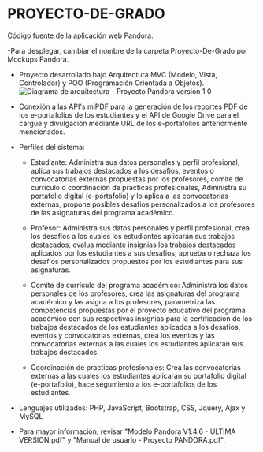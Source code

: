# PROYECTO-DE-GRADO
Código fuente de la aplicación web Pandora.

-Para desplegar, cambiar el nombre de la carpeta Proyecto-De-Grado por Mockups Pandora. 

- Proyecto desarrollado bajo Arquitectura MVC (Modelo, Vista, Controlador) y POO (Programación Orientada a Objetos).
  ![Diagrama de arquitectura - Proyecto Pandora version 1 0](https://github.com/salamallecum/PROYECTO-DE-GRADO/assets/45154655/9d463dcf-b7ed-4dcc-9f42-e1e2c18aba00)

- Conexión a las API's miPDF para la generación de los reportes PDF de los e-portafolios de los estudiantes y el API de Google Drive para el
  cargue y divulgación mediante URL de los e-portafolios anteriormente mencionados.
  
- Perfiles del sistema:
  - Estudiante: Administra sus datos personales y perfil profesional, aplica sus trabajos destacados a los desafios, eventos o convocatorias externas propuestas
    por los profesores, comite de currículo o coordinación de practicas profesionales, Administra su portafolio digital (e-portafolio) y lo aplica a las convocatorias externas,
    propone posibles desafios personalizados a los profesores de las asignaturas del programa académico.
    
  - Profesor: Administra sus datos personales y perfil profesional, crea los desafios a los cuales los estudiantes aplicarán sus trabajos destacados,
    evalua mediante insignias los trabajos destacados aplicados por los estudiantes a sus desafios, aprueba o rechaza los desafios personalizados propuestos
    por los estudiantes para sus asignaturas.   
  
  - Comite de currículo del programa académico: Administra los datos personales de los profesores, crea las asignaturas del programa académico y las asigna a
    los profesores, parametriza las competencias propuestas por el proyecto educativo del programa académico con sus respectivas insignias para la
    certificacion de los trabajos destacados de los estudiantes aplicados a los desafios, eventos y convocatorias externas, crea los eventos y las convocatorias externas
    a las cuales los estudiantes aplicarán sus trabajos destacados.
          
  - Coordinación de practicas profesionales: Crea las convocatorias externas a las cuales los estudiantes aplicarán su portafolio digital (e-portafolio), hace segumiento a los
    e-portafolios de los estudiantes.
 
- Lenguajes utilizados: PHP, JavaScript, Bootstrap, CSS, Jquery, Ajax y MySQL
- Para mayor información, revisar "Modelo Pandora V1.4.6 - ULTIMA VERSION.pdf" y "Manual de usuario - Proyecto PANDORA.pdf".     

